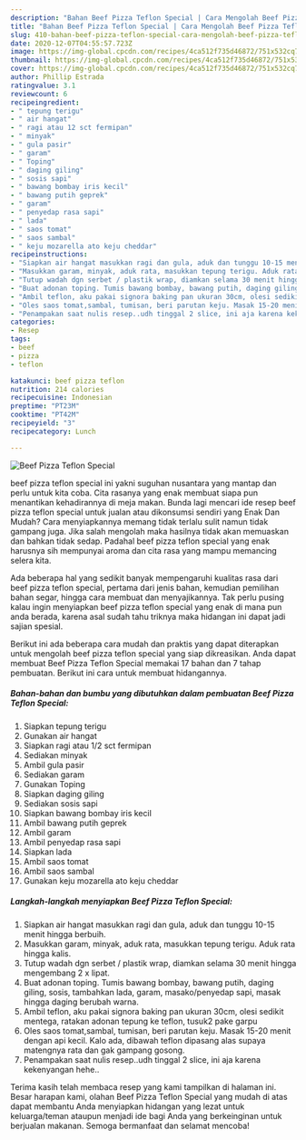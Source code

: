 ```yaml
---
description: "Bahan Beef Pizza Teflon Special | Cara Mengolah Beef Pizza Teflon Special Yang Lezat"
title: "Bahan Beef Pizza Teflon Special | Cara Mengolah Beef Pizza Teflon Special Yang Lezat"
slug: 410-bahan-beef-pizza-teflon-special-cara-mengolah-beef-pizza-teflon-special-yang-lezat
date: 2020-12-07T04:55:57.723Z
image: https://img-global.cpcdn.com/recipes/4ca512f735d46872/751x532cq70/beef-pizza-teflon-special-foto-resep-utama.jpg
thumbnail: https://img-global.cpcdn.com/recipes/4ca512f735d46872/751x532cq70/beef-pizza-teflon-special-foto-resep-utama.jpg
cover: https://img-global.cpcdn.com/recipes/4ca512f735d46872/751x532cq70/beef-pizza-teflon-special-foto-resep-utama.jpg
author: Phillip Estrada
ratingvalue: 3.1
reviewcount: 6
recipeingredient:
- " tepung terigu"
- " air hangat"
- " ragi atau 12 sct fermipan"
- " minyak"
- " gula pasir"
- " garam"
- " Toping"
- " daging giling"
- " sosis sapi"
- " bawang bombay iris kecil"
- " bawang putih geprek"
- " garam"
- " penyedap rasa sapi"
- " lada"
- " saos tomat"
- " saos sambal"
- " keju mozarella ato keju cheddar"
recipeinstructions:
- "Siapkan air hangat masukkan ragi dan gula, aduk dan tunggu 10-15 menit hingga berbuih."
- "Masukkan garam, minyak, aduk rata, masukkan tepung terigu. Aduk rata hingga kalis."
- "Tutup wadah dgn serbet / plastik wrap, diamkan selama 30 menit hingga mengembang 2 x lipat."
- "Buat adonan toping. Tumis bawang bombay, bawang putih, daging giling, sosis, tambahkan lada, garam, masako/penyedap sapi, masak hingga daging berubah warna."
- "Ambil teflon, aku pakai signora baking pan ukuran 30cm, olesi sedikit mentega, ratakan adonan tepung ke teflon, tusuk2 pake garpu"
- "Oles saos tomat,sambal, tumisan, beri parutan keju. Masak 15-20 menit dengan api kecil. Kalo ada, dibawah teflon dipasang alas supaya matengnya rata dan gak gampang gosong."
- "Penampakan saat nulis resep..udh tinggal 2 slice, ini aja karena kekenyangan hehe.."
categories:
- Resep
tags:
- beef
- pizza
- teflon

katakunci: beef pizza teflon 
nutrition: 214 calories
recipecuisine: Indonesian
preptime: "PT23M"
cooktime: "PT42M"
recipeyield: "3"
recipecategory: Lunch

---
```



![Beef Pizza Teflon Special](https://img-global.cpcdn.com/recipes/4ca512f735d46872/751x532cq70/beef-pizza-teflon-special-foto-resep-utama.jpg)


beef pizza teflon special ini yakni suguhan nusantara yang mantap dan perlu untuk kita coba. Cita rasanya yang enak membuat siapa pun menantikan kehadirannya di meja makan.
Bunda lagi mencari ide resep beef pizza teflon special untuk jualan atau dikonsumsi sendiri yang Enak Dan Mudah? Cara menyiapkannya memang tidak terlalu sulit namun tidak gampang juga. Jika salah mengolah maka hasilnya tidak akan memuaskan dan bahkan tidak sedap. Padahal beef pizza teflon special yang enak harusnya sih mempunyai aroma dan cita rasa yang mampu memancing selera kita.

Ada beberapa hal yang sedikit banyak mempengaruhi kualitas rasa dari beef pizza teflon special, pertama dari jenis bahan, kemudian pemilihan bahan segar, hingga cara membuat dan menyajikannya. Tak perlu pusing kalau ingin menyiapkan beef pizza teflon special yang enak di mana pun anda berada, karena asal sudah tahu triknya maka hidangan ini dapat jadi sajian spesial.




Berikut ini ada beberapa cara mudah dan praktis yang dapat diterapkan untuk mengolah beef pizza teflon special yang siap dikreasikan. Anda dapat membuat Beef Pizza Teflon Special memakai 17 bahan dan 7 tahap pembuatan. Berikut ini cara untuk membuat hidangannya.

<!--inarticleads1-->

##### Bahan-bahan dan bumbu yang dibutuhkan dalam pembuatan Beef Pizza Teflon Special:

1. Siapkan  tepung terigu
1. Gunakan  air hangat
1. Siapkan  ragi atau 1/2 sct fermipan
1. Sediakan  minyak
1. Ambil  gula pasir
1. Sediakan  garam
1. Gunakan  Toping
1. Siapkan  daging giling
1. Sediakan  sosis sapi
1. Siapkan  bawang bombay iris kecil
1. Ambil  bawang putih geprek
1. Ambil  garam
1. Ambil  penyedap rasa sapi
1. Siapkan  lada
1. Ambil  saos tomat
1. Ambil  saos sambal
1. Gunakan  keju mozarella ato keju cheddar




<!--inarticleads2-->

##### Langkah-langkah menyiapkan Beef Pizza Teflon Special:

1. Siapkan air hangat masukkan ragi dan gula, aduk dan tunggu 10-15 menit hingga berbuih.
1. Masukkan garam, minyak, aduk rata, masukkan tepung terigu. Aduk rata hingga kalis.
1. Tutup wadah dgn serbet / plastik wrap, diamkan selama 30 menit hingga mengembang 2 x lipat.
1. Buat adonan toping. Tumis bawang bombay, bawang putih, daging giling, sosis, tambahkan lada, garam, masako/penyedap sapi, masak hingga daging berubah warna.
1. Ambil teflon, aku pakai signora baking pan ukuran 30cm, olesi sedikit mentega, ratakan adonan tepung ke teflon, tusuk2 pake garpu
1. Oles saos tomat,sambal, tumisan, beri parutan keju. Masak 15-20 menit dengan api kecil. Kalo ada, dibawah teflon dipasang alas supaya matengnya rata dan gak gampang gosong.
1. Penampakan saat nulis resep..udh tinggal 2 slice, ini aja karena kekenyangan hehe..




Terima kasih telah membaca resep yang kami tampilkan di halaman ini. Besar harapan kami, olahan Beef Pizza Teflon Special yang mudah di atas dapat membantu Anda menyiapkan hidangan yang lezat untuk keluarga/teman ataupun menjadi ide bagi Anda yang berkeinginan untuk berjualan makanan. Semoga bermanfaat dan selamat mencoba!
